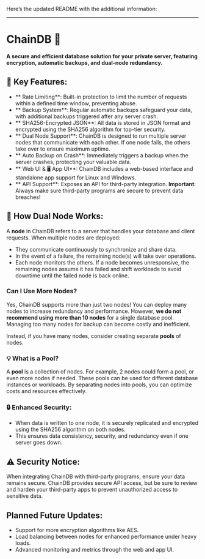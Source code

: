 Here’s the updated README with the additional information:

---

# ChainDB 🚀

**A secure and efficient database solution for your private server, featuring encryption, automatic backups, and dual-node redundancy.**

## 🌟 Key Features:
- ** Rate Limiting**: Built-in protection to limit the number of requests within a defined time window, preventing abuse.
- ** Backup System**: Regular automatic backups safeguard your data, with additional backups triggered after any server crash.
- ** SHA256-Encrypted JSON**: All data is stored in JSON format and encrypted using the SHA256 algorithm for top-tier security.
- ** Dual Node Support**: ChainDB is designed to run multiple server nodes that communicate with each other. If one node fails, the others take over to ensure maximum uptime.
- ** Auto Backup on Crash**: Immediately triggers a backup when the server crashes, protecting your valuable data.
- ** Web UI & 🖥️ App UI**: ChainDB includes a web-based interface and standalone app support for Linux and Windows.
- ** API Support**: Exposes an API for third-party integration. **Important**: Always make sure third-party programs are secure to prevent data breaches!

## 🔧 How Dual Node Works:
A **node** in ChainDB refers to a server that handles your database and client requests. When multiple nodes are deployed:
- They communicate continuously to synchronize and share data.
- In the event of a failure, the remaining node(s) will take over operations.
- Each node monitors the others. If a node becomes unresponsive, the remaining nodes assume it has failed and shift workloads to avoid downtime until the failed node is back online.

### Can I Use More Nodes?
Yes, ChainDB supports more than just two nodes! You can deploy many nodes to increase redundancy and performance. However, **we do not recommend using more than 10 nodes** for a single database pool. Managing too many nodes for backup can become costly and inefficient.

Instead, if you have many nodes, consider creating separate **pools** of nodes.

### 💡 What is a Pool?
A **pool** is a collection of nodes. For example, 2 nodes could form a pool, or even more nodes if needed. These pools can be used for different database instances or workloads. By separating nodes into pools, you can optimize costs and resources effectively.

### 🔒 Enhanced Security:
- When data is written to one node, it is securely replicated and encrypted using the SHA256 algorithm on both nodes.
- This ensures data consistency, security, and redundancy even if one server goes down.


## ⚠️ Security Notice:
When integrating ChainDB with third-party programs, ensure your data remains secure. ChainDB provides secure API access, but be sure to review and harden your third-party apps to prevent unauthorized access to sensitive data.


## Planned Future Updates:
-  Support for more encryption algorithms like AES.
-  Load balancing between nodes for enhanced performance under heavy loads.
-  Advanced monitoring and metrics through the web and app UI.
